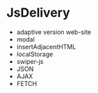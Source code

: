 # JsDelivery
* adaptive version web-site
* modal
* insertAdjacentHTML
* localStorage
* swiper-js
* JSON 
* AJAX
* FETCH

